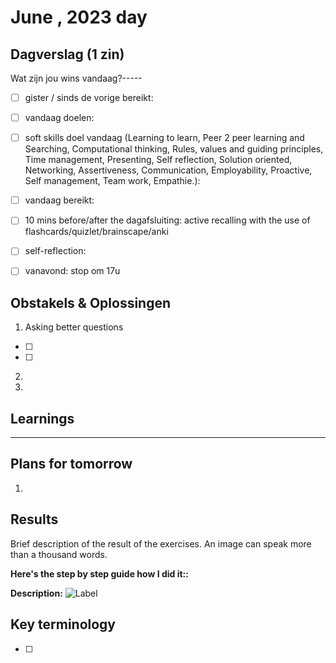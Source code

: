 # June , 2023 day

## Dagverslag (1 zin)

Wat zijn jou wins vandaag?-----

- [ ] gister / sinds de vorige bereikt:
- [ ] vandaag doelen:
- [ ] soft skills doel vandaag (Learning to learn, Peer 2 peer learning and Searching,
      Computational thinking, Rules, values and guiding principles, Time management, Presenting,
      Self reflection, Solution oriented, Networking, Assertiveness, Communication, Employability,
      Proactive, Self management, Team work, Empathie.):

- [ ] vandaag bereikt:
- [ ] 10 mins before/after the dagafsluiting: active recalling with the use of flashcards/quizlet/brainscape/anki
- [ ] self-reflection:
- [ ] vanavond: stop om 17u

## Obstakels & Oplossingen

1. Asking better questions

- [ ]
- [ ]

2.
3.

## Learnings

---

## Plans for tomorrow

1.

## Results

Brief description of the result of the exercises. An image can speak more than a thousand words.

**Here's the step by step guide how I did it::**

**Description:**
![Label]()

## Key terminology

- [ ]

